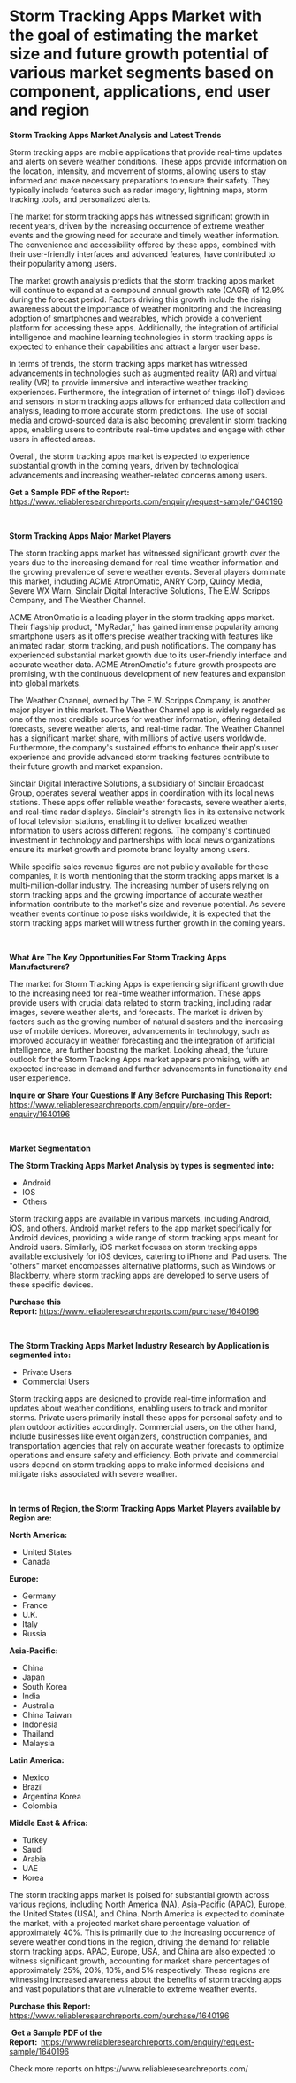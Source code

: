 <p><h1>Storm Tracking Apps Market with the goal of estimating the market size and future growth potential of various market segments based on component, applications, end user and region</h1></p><p><strong>Storm Tracking Apps Market Analysis and Latest Trends</strong></p>
<p><p>Storm tracking apps are mobile applications that provide real-time updates and alerts on severe weather conditions. These apps provide information on the location, intensity, and movement of storms, allowing users to stay informed and make necessary preparations to ensure their safety. They typically include features such as radar imagery, lightning maps, storm tracking tools, and personalized alerts.</p><p>The market for storm tracking apps has witnessed significant growth in recent years, driven by the increasing occurrence of extreme weather events and the growing need for accurate and timely weather information. The convenience and accessibility offered by these apps, combined with their user-friendly interfaces and advanced features, have contributed to their popularity among users.</p><p>The market growth analysis predicts that the storm tracking apps market will continue to expand at a compound annual growth rate (CAGR) of 12.9% during the forecast period. Factors driving this growth include the rising awareness about the importance of weather monitoring and the increasing adoption of smartphones and wearables, which provide a convenient platform for accessing these apps. Additionally, the integration of artificial intelligence and machine learning technologies in storm tracking apps is expected to enhance their capabilities and attract a larger user base.</p><p>In terms of trends, the storm tracking apps market has witnessed advancements in technologies such as augmented reality (AR) and virtual reality (VR) to provide immersive and interactive weather tracking experiences. Furthermore, the integration of internet of things (IoT) devices and sensors in storm tracking apps allows for enhanced data collection and analysis, leading to more accurate storm predictions. The use of social media and crowd-sourced data is also becoming prevalent in storm tracking apps, enabling users to contribute real-time updates and engage with other users in affected areas.</p><p>Overall, the storm tracking apps market is expected to experience substantial growth in the coming years, driven by technological advancements and increasing weather-related concerns among users.</p></p>
<p><strong>Get a Sample PDF of the Report:&nbsp;</strong> <a href="https://www.reliableresearchreports.com/enquiry/request-sample/1640196">https://www.reliableresearchreports.com/enquiry/request-sample/1640196</a></p>
<p>&nbsp;</p>
<p><strong>Storm Tracking Apps Major Market Players</strong></p>
<p><p>The storm tracking apps market has witnessed significant growth over the years due to the increasing demand for real-time weather information and the growing prevalence of severe weather events. Several players dominate this market, including ACME AtronOmatic, ANRY Corp, Quincy Media, Severe WX Warn, Sinclair Digital Interactive Solutions, The E.W. Scripps Company, and The Weather Channel.</p><p>ACME AtronOmatic is a leading player in the storm tracking apps market. Their flagship product, "MyRadar," has gained immense popularity among smartphone users as it offers precise weather tracking with features like animated radar, storm tracking, and push notifications. The company has experienced substantial market growth due to its user-friendly interface and accurate weather data. ACME AtronOmatic's future growth prospects are promising, with the continuous development of new features and expansion into global markets.</p><p>The Weather Channel, owned by The E.W. Scripps Company, is another major player in this market. The Weather Channel app is widely regarded as one of the most credible sources for weather information, offering detailed forecasts, severe weather alerts, and real-time radar. The Weather Channel has a significant market share, with millions of active users worldwide. Furthermore, the company's sustained efforts to enhance their app's user experience and provide advanced storm tracking features contribute to their future growth and market expansion.</p><p>Sinclair Digital Interactive Solutions, a subsidiary of Sinclair Broadcast Group, operates several weather apps in coordination with its local news stations. These apps offer reliable weather forecasts, severe weather alerts, and real-time radar displays. Sinclair's strength lies in its extensive network of local television stations, enabling it to deliver localized weather information to users across different regions. The company's continued investment in technology and partnerships with local news organizations ensure its market growth and promote brand loyalty among users.</p><p>While specific sales revenue figures are not publicly available for these companies, it is worth mentioning that the storm tracking apps market is a multi-million-dollar industry. The increasing number of users relying on storm tracking apps and the growing importance of accurate weather information contribute to the market's size and revenue potential. As severe weather events continue to pose risks worldwide, it is expected that the storm tracking apps market will witness further growth in the coming years.</p></p>
<p>&nbsp;</p>
<p><strong>What Are The Key Opportunities For Storm Tracking Apps Manufacturers?</strong></p>
<p><p>The market for Storm Tracking Apps is experiencing significant growth due to the increasing need for real-time weather information. These apps provide users with crucial data related to storm tracking, including radar images, severe weather alerts, and forecasts. The market is driven by factors such as the growing number of natural disasters and the increasing use of mobile devices. Moreover, advancements in technology, such as improved accuracy in weather forecasting and the integration of artificial intelligence, are further boosting the market. Looking ahead, the future outlook for the Storm Tracking Apps market appears promising, with an expected increase in demand and further advancements in functionality and user experience.</p></p>
<p><strong>Inquire or Share Your Questions If Any Before Purchasing This Report:</strong> <a href="https://www.reliableresearchreports.com/enquiry/pre-order-enquiry/1640196">https://www.reliableresearchreports.com/enquiry/pre-order-enquiry/1640196</a></p>
<p>&nbsp;</p>
<p><strong>Market Segmentation</strong></p>
<p><strong>The Storm Tracking Apps Market Analysis by types is segmented into:</strong></p>
<p><ul><li>Android</li><li>IOS</li><li>Others</li></ul></p>
<p><p>Storm tracking apps are available in various markets, including Android, iOS, and others. Android market refers to the app market specifically for Android devices, providing a wide range of storm tracking apps meant for Android users. Similarly, iOS market focuses on storm tracking apps available exclusively for iOS devices, catering to iPhone and iPad users. The "others" market encompasses alternative platforms, such as Windows or Blackberry, where storm tracking apps are developed to serve users of these specific devices.</p></p>
<p><strong>Purchase this Report:&nbsp;</strong><a href="https://www.reliableresearchreports.com/purchase/1640196">https://www.reliableresearchreports.com/purchase/1640196</a></p>
<p>&nbsp;</p>
<p><strong>The Storm Tracking Apps Market Industry Research by Application is segmented into:</strong></p>
<p><ul><li>Private Users</li><li>Commercial Users</li></ul></p>
<p><p>Storm tracking apps are designed to provide real-time information and updates about weather conditions, enabling users to track and monitor storms. Private users primarily install these apps for personal safety and to plan outdoor activities accordingly. Commercial users, on the other hand, include businesses like event organizers, construction companies, and transportation agencies that rely on accurate weather forecasts to optimize operations and ensure safety and efficiency. Both private and commercial users depend on storm tracking apps to make informed decisions and mitigate risks associated with severe weather.</p></p>
<p>&nbsp;</p>
<p><strong>In terms of Region, the Storm Tracking Apps Market Players available by Region are:</strong></p>
<p>
    <p> <strong> North America: </strong>
        <ul>
            <li>United States</li>
            <li>Canada</li>
        </ul>
        </p> 
    <p> <strong> Europe: </strong>
        <ul>
            <li>Germany</li>
            <li>France</li>
            <li>U.K.</li>
            <li>Italy</li>
            <li>Russia</li>
        </ul>
        </p> 
    <p> <strong> Asia-Pacific: </strong>
        <ul>
            <li>China</li>
            <li>Japan</li>
            <li>South Korea</li>
            <li>India</li>
            <li>Australia</li>
            <li>China Taiwan</li>
            <li>Indonesia</li>
            <li>Thailand</li>
            <li>Malaysia</li>
        </ul>
        </p> 
    <p> <strong> Latin America: </strong>
        <ul>
            <li>Mexico</li>
            <li>Brazil</li>
            <li>Argentina Korea</li>
            <li>Colombia</li>
        </ul>
        </p> 
    <p> <strong> Middle East & Africa: </strong>
        <ul>
            <li>Turkey</li>
            <li>Saudi</li>
            <li>Arabia</li>
            <li>UAE</li>
            <li>Korea</li>
        </ul>
    </p>
    </p>
<p><p>The storm tracking apps market is poised for substantial growth across various regions, including North America (NA), Asia-Pacific (APAC), Europe, the United States (USA), and China. North America is expected to dominate the market, with a projected market share percentage valuation of approximately 40%. This is primarily due to the increasing occurrence of severe weather conditions in the region, driving the demand for reliable storm tracking apps. APAC, Europe, USA, and China are also expected to witness significant growth, accounting for market share percentages of approximately 25%, 20%, 10%, and 5% respectively. These regions are witnessing increased awareness about the benefits of storm tracking apps and vast populations that are vulnerable to extreme weather events.</p></p>
<p><strong>Purchase this Report: </strong><a href="https://www.reliableresearchreports.com/purchase/1640196">https://www.reliableresearchreports.com/purchase/1640196</a></p>
<p>&nbsp;<strong>Get a Sample PDF of the Report:&nbsp;&nbsp;</strong><a href="https://www.reliableresearchreports.com/enquiry/request-sample/1640196">https://www.reliableresearchreports.com/enquiry/request-sample/1640196</a></p>
<p><strong></strong></p>
<p>Check more reports on https://www.reliableresearchreports.com/</p>